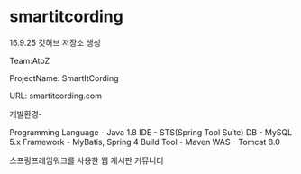 # smartitcording

16.9.25 깃허브 저장소 생성

Team:AtoZ 

ProjectName: SmartItCording

URL: smartitcording.com

개발환경-

Programming Language - Java 1.8
IDE - STS(Spring Tool Suite)
DB - MySQL 5.x 
Framework - MyBatis, Spring 4
Build Tool - Maven
WAS - Tomcat 8.0

스프링프레임워크를 사용한 웹 게시판 커뮤니티


